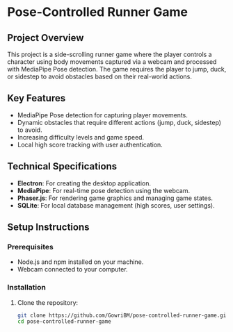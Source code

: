 # Pose-Controlled Runner Game

## Project Overview

This project is a side-scrolling runner game where the player controls a character using body movements captured via a webcam and processed with MediaPipe Pose detection. The game requires the player to jump, duck, or sidestep to avoid obstacles based on their real-world actions.

## Key Features

- MediaPipe Pose detection for capturing player movements.
- Dynamic obstacles that require different actions (jump, duck, sidestep) to avoid.
- Increasing difficulty levels and game speed.
- Local high score tracking with user authentication.

## Technical Specifications

- **Electron**: For creating the desktop application.
- **MediaPipe**: For real-time pose detection using the webcam.
- **Phaser.js**: For rendering game graphics and managing game states.
- **SQLite**: For local database management (high scores, user settings).

## Setup Instructions

### Prerequisites

- Node.js and npm installed on your machine.
- Webcam connected to your computer.

### Installation

1. Clone the repository:

   ```bash
   git clone https://github.com/GowriBM/pose-controlled-runner-game.git
   cd pose-controlled-runner-game
